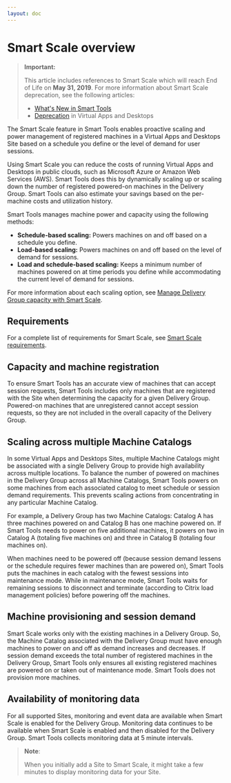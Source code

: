 ```yaml
---
layout: doc
---
```

# Smart Scale overview

> **Important:**
>
> This article includes references to Smart Scale which will reach End of Life on **May 31, 2019**. For more information about Smart Scale deprecation, see the following articles:
>
> *  [What's New in Smart Tools](https://docs.citrix.com/en-us/smart-tools/whats-new.html)
> *  [Deprecation](https://docs.citrix.com/en-us/citrix-virtual-apps-desktops/whats-new/removed-features.html) in Virtual Apps and Desktops

The Smart Scale feature in Smart Tools enables proactive scaling and power management of registered machines in a Virtual Apps and Desktops Site based on a schedule you define or the level of demand for user sessions.

Using Smart Scale you can reduce the costs of running Virtual Apps and Desktops in public clouds, such as Microsoft Azure or Amazon Web Services (AWS). Smart Tools does this by dynamically scaling up or scaling down the number of registered powered-on machines in the Delivery Group. Smart Tools can also estimate your savings based on the per-machine costs and utilization history.

Smart Tools manages machine power and capacity using the following methods:

*  **Schedule-based scaling:** Powers machines on and off based on a schedule you define.
*  **Load-based scaling:** Powers machines on and off based on the level of demand for sessions.
*  **Load and schedule-based scaling:** Keeps a minimum number of machines powered on at time periods you define while accommodating the current level of demand for sessions.

For more information about each scaling option, see [Manage Delivery Group capacity with Smart Scale](/en-us/smart-tools/scale/manage-delivery-group-capacity.html).

## Requirements

For a complete list of requirements for Smart Scale, see [Smart Scale requirements](/en-us/smart-tools/system-requirements/scale-requirements.html).

## Capacity and machine registration

To ensure Smart Tools has an accurate view of machines that can accept session requests, Smart Tools includes only machines that are registered with the Site when determining the capacity for a given Delivery Group. Powered-on machines that are unregistered cannot accept session requests, so they are not included in the overall capacity of the Delivery Group.

## Scaling across multiple Machine Catalogs

In some Virtual Apps and Desktops Sites, multiple Machine Catalogs might be associated with a single Delivery Group to provide high availability across multiple locations. To balance the number of powered on machines in the Delivery Group across all Machine Catalogs, Smart Tools powers on some machines from each associated catalog to meet schedule or session demand requirements. This prevents scaling actions from concentrating in any particular Machine Catalog.

For example, a Delivery Group has two Machine Catalogs: Catalog A has three machines powered on and Catalog B has one machine powered on. If Smart Tools needs to power on five additional machines, it powers on two in Catalog A (totaling five machines on) and three in Catalog B (totaling four machines on).

When machines need to be powered off (because session demand lessens or the schedule requires fewer machines than are powered on), Smart Tools puts the machines in each catalog with the fewest sessions into maintenance mode. While in maintenance mode, Smart Tools waits for remaining sessions to disconnect and terminate (according to Citrix load management policies) before powering off the machines.

## Machine provisioning and session demand

Smart Scale works only with the existing machines in a Delivery Group. So, the Machine Catalog associated with the Delivery Group must have enough machines to power on and off as demand increases and decreases. If session demand exceeds the total number of registered machines in the Delivery Group, Smart Tools only ensures all existing registered machines are powered on or taken out of maintenance mode. Smart Tools does not provision more machines.

## Availability of monitoring data

For all supported Sites, monitoring and event data are available when Smart Scale is enabled for the Delivery Group. Monitoring data continues to be available when Smart Scale is enabled and then disabled for the Delivery Group. Smart Tools collects monitoring data at 5 minute intervals.

> **Note**:
>
> When you initially add a Site to Smart Scale, it might take a few minutes to display monitoring data for your Site.

